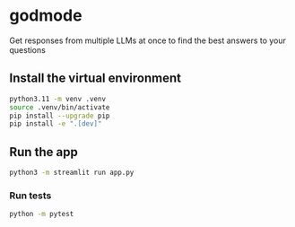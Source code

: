 # godmode

Get responses from multiple LLMs at once to find the best answers to your questions

## Install the virtual environment

```bash
python3.11 -m venv .venv
source .venv/bin/activate
pip install --upgrade pip
pip install -e ".[dev]"
```

## Run the app

```bash
python3 -m streamlit run app.py
```

### Run tests

```bash
python -m pytest
```
